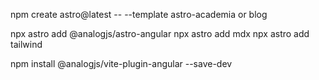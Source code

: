 npm create astro@latest -- --template astro-academia
or
blog


npx astro add @analogjs/astro-angular
npx astro add mdx
npx astro add tailwind


npm install @analogjs/vite-plugin-angular --save-dev
